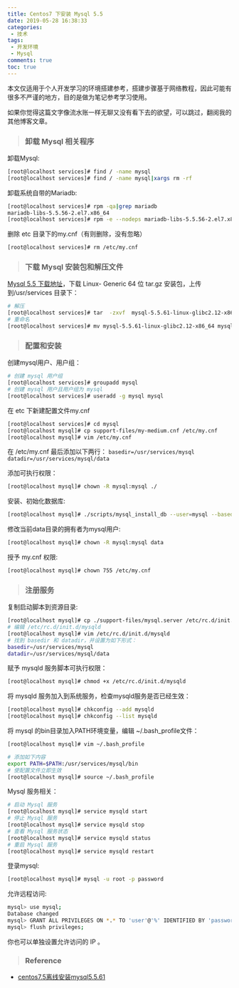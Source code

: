 ```yaml
---
title: Centos7 下安装 Mysql 5.5
date: 2019-05-28 16:38:33
categories:
 - 技术
tags:
 - 开发环境
 - Mysql
comments: true
toc: true
---
```

本文仅适用于个人开发学习的环境搭建参考，搭建步骤基于网络教程，因此可能有很多不严谨的地方，目的是做为笔记参考学习使用。

如果你觉得这篇文字像流水账一样无聊又没有看下去的欲望，可以跳过，翻阅我的其他博客文章。

>### 卸载 Mysql 相关程序

卸载Mysql:

```sh
[root@localhost services]# find / -name mysql
[root@localhost services]# find / -name mysql|xargs rm -rf
```

卸载系统自带的Mariadb:
```sh
[root@localhost services]# rpm -qa|grep mariadb
mariadb-libs-5.5.56-2.el7.x86_64
[root@localhost services]# rpm -e --nodeps mariadb-libs-5.5.56-2.el7.x86_64
```

删除 etc 目录下的my.cnf（有则删除，没有忽略）
```sh
[root@localhost services]# rm /etc/my.cnf
```


<!--more-->

>### 下载 Mysql 安装包和解压文件

[Mysql 5.5 下载地址](https://dev.mysql.com/downloads/mysql/5.5.html#downloads)，下载 Linux- Generic 64 位 tar.gz 安装包，上传到/usr/services 目录下：
```sh
# 解压
[root@localhost services]# tar  -zxvf  mysql-5.5.61-linux-glibc2.12-x86_64.tar.gz
# 重命名
[root@localhost services]# mv mysql-5.5.61-linux-glibc2.12-x86_64 mysql
```


>### 配置和安装

创建mysql用户、用户组：

```sh
# 创建 mysql 用户组
[root@localhost services]# groupadd mysql
# 创建 mysql 用户且用户组为 mysql
[root@localhost services]# useradd -g mysql mysql
```

在 etc 下新建配置文件my.cnf
```sh
[root@localhost services]# cd mysql
[root@localhost mysql]# cp support-files/my-medium.cnf /etc/my.cnf
[root@localhost mysql]# vim /etc/my.cnf
```

在 /etc/my.cnf 最后添加以下两行：
`basedir=/usr/services/mysql`
`datadir=/usr/services/mysql/data`

添加可执行权限：
```sh
[root@localhost mysql]# chown -R mysql:mysql ./
```

安装、初始化数据库:
```sh
[root@localhost mysql]# ./scripts/mysql_install_db --user=mysql --basedir=/usr/services/mysql/ --datadir=/usr/services/mysql/data/
```

修改当前data目录的拥有者为mysql用户:
```sh
[root@localhost mysql]# chown -R mysql:mysql data
```

授予 my.cnf 权限:
```sh
[root@localhost mysql]# chown 755 /etc/my.cnf
```

>### 注册服务

复制启动脚本到资源目录:
```sh
[root@localhost mysql]# cp ./support-files/mysql.server /etc/rc.d/init.d/mysqld
# 编辑 /etc/rc.d/init.d/mysqld
[root@localhost mysql]# vim /etc/rc.d/init.d/mysqld
# 找到 basedir 和 datadir，并设置为如下形式：
basedir=/usr/services/mysql
datadir=/usr/services/mysql/data
```

赋予 mysqld 服务脚本可执行权限：
```sh
[root@localhost mysql]# chmod +x /etc/rc.d/init.d/mysqld
```

将 mysqld 服务加入到系统服务，检查mysqld服务是否已经生效：
```sh
[root@localhost mysql]# chkconfig --add mysqld
[root@localhost mysql]# chkconfig --list mysqld
```

将 mysql 的bin目录加入PATH环境变量，编辑 ~/.bash_profile文件：
```sh
[root@localhost mysql]# vim ~/.bash_profile

# 添加如下内容
export PATH=$PATH:/usr/services/mysql/bin
# 使配置文件立即生效
[root@localhost mysql]# source ~/.bash_profile
```

Mysql 服务相关：
```sh
# 启动 Mysql 服务
[root@localhost mysql]# service mysqld start
# 停止 Mysql 服务
[root@localhost mysql]# service mysqld stop
# 查看 Mysql 服务状态
[root@localhost mysql]# service mysqld status
# 重启 Mysql 服务
[root@localhost mysql]# service mysqld restart
```

登录mysql:
```sh
[root@localhost mysql]# mysql -u root -p password
```

允许远程访问:
```sh
mysql> use mysql;
Database changed
mysql> GRANT ALL PRIVILEGES ON *.* TO 'user'@'%' IDENTIFIED BY 'password' WITH GRANT OPTION;
mysql> flush privileges;
```

你也可以单独设置允许访问的 IP 。

>### Reference

- [centos7.5离线安装mysql5.5.61](https://blog.csdn.net/qq_35197601/article/details/83542498)
